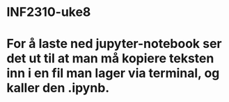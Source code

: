 # INF2310-uke8

# For å laste ned jupyter-notebook ser det ut til at man må kopiere teksten inn i en fil man lager via terminal, og kaller den .ipynb.
